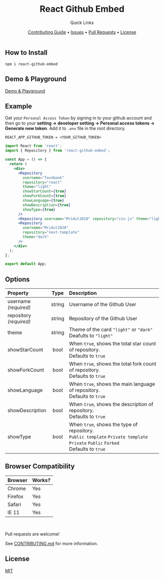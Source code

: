 #

<div align="center">
    <h1>React Github Embed</h1>
</div>

<div align="center">
    <p>Quick Links</p>
    <a href="CONTRIBUTING.md">Contributing Guide</a> •
    <a href="https://github.com/Mridul2820/react-github-embed/issues">Issues</a> •
    <a href="https://github.com/Mridul2820/react-github-embed/pulls">Pull Requests</a> •
    <a href="LICENSE">License</a>
</div>

<br />

## How to Install

```
npm i react-github-embed
```

## Demo & Playground
[Demo & Playground](https://react-github-embed.mridul.tech/)

## Example

Get your `Personal Access Token` by signing in to your github account and then go to your **setting -> developer setting -> Personal access tokens -> Generate new token**. Add it to `.env` file in the root directory.

```
REACT_APP_GITHUB_TOKEN = <YOUR_GITHUB_TOKEN>
```

```jsx
import React from 'react';
import { Repository } from 'react-github-embed';

const App = () => {
  return (
    <div>
      <Repository
        username="facebook"
        repository="react"
        theme="light"
        showStarCount={true}
        showForkCount={true}
        showLanguage={true}
        showDescription={true}
        showType={true}
      />
      <Repository username="Mridul2820" repository="css-js" theme="light" />
      <Repository
        username="Mridul2820"
        repository="next-template"
        theme="dark"
      />
    </div>
  );
};

export default App;
```

## Options

| Property                    |  Type  | Description                                                                                                                            |
| :-------------------------- | :----: | :------------------------------------------------------------------------------------------------------------------------------------- |
| username<br/>_(required)_   | string | Username of the Github User                                                                                                            |
| repository<br/>_(required)_ | string | Repository of the Github User                                                                                                          |
| theme<br/>                  | string | Theme of the card `"light"` or `"dark"`<br/>Deafults to `"light"`                                                                      |
| showStarCount               |  bool  | When `true`, shows the total star count of repository.<br/>Defaults to `true`                                                          |
| showForkCount               |  bool  | When `true`, shows the total fork count of repository.<br/>Defaults to `true`                                                          |
| showLanguage                |  bool  | When `true`, shows the main language of repository.<br/>Defaults to `true`                                                             |
| showDescription             |  bool  | When `true`, shows the description of repository.<br/>Defaults to `true`                                                               |
| showType                    |  bool  | When `true`, shows the type of repository.<br/>`Public template` `Private template` `Private` `Public` `Forked`<br/>Defaults to `true` |

## Browser Compatibility

| Browser | Works? |
| :------ | :----- |
| Chrome  | Yes    |
| Firefox | Yes    |
| Safari  | Yes    |
| IE 11   | Yes    |

<br/>

Pull requests are welcome!
<br/>

See [CONTRIBUTING.md](CONTRIBUTING.md) for more information.

## License
<a href="LICENSE">MIT</a>
